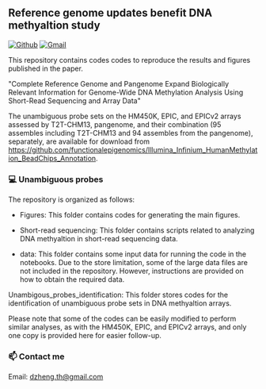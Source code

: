 ## Reference genome updates benefit DNA methyaltion study
[![Github](https://img.shields.io/badge/-Github-000?style=flat&logo=Github&logoColor=white)](https://github.com/functionalepigenomics)
[![Gmail](https://img.shields.io/badge/-Gmail-c14438?style=flat&logo=Gmail&logoColor=white)](mailto:dzheng.th@gmail.com)

This repository contains codes codes to reproduce the results and figures published in the paper.

"Complete Reference Genome and Pangenome Expand Biologically Relevant Information for Genome-Wide DNA Methylation Analysis Using Short-Read Sequencing and Array Data"

The unambiguous probe sets on the HM450K, EPIC, and EPICv2 arrays assessed by T2T-CHM13, pangenome, and their combination (95 assembles including T2T-CHM13 and 94 assembles from the pangenome), separately, are available for download from https://github.com/functionalepigenomics/Illumina_Infinium_HumanMethylation_BeadChips_Annotation.

### :computer: Unambiguous probes
The repository is organized as follows:

- Figures: This folder contains codes for generating the main figures.

- Short-read sequencing: This folder contains scripts related to analyzing DNA methyaltion in short-read sequencing data.

- data: This folder contains some input data for running the code in the notebooks. Due to the store limitation, some of the large data files are not included in the repository. However, instructions are provided on how to obtain the required data.

Unambigous_probes_identification: This folder stores codes for the identification of unambiguous probe sets in DNA methyaltion arrays.

Please note that some of the codes can be easily modified to perform similar analyses, as with the HM450K, EPIC, and EPICv2 arrays, and only one copy is provided here for easier follow-up.

### 📫 Contact me
Email: dzheng.th@gmail.com
